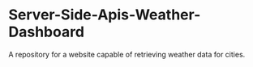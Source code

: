 # Server-Side-Apis-Weather-Dashboard
A repository for a website capable of retrieving weather data for cities.
